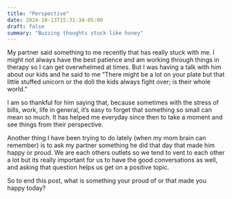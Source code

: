 ```yaml
---
title: "Perspective"
date: 2024-10-13T15:31:34-05:00
draft: false
summary: "Buzzing thoughts stuck like honey"
---
```


My partner said something to me recently that has really stuck with me. I might 
not always have the best patience and am working through things in therapy so I 
can get overwhelmed at times. But I was having a talk with him about our kids and 
he said to me “There might be a lot on your plate but that little stuffed unicorn 
or the doll the kids always fight over; is their whole world.” 

I am so thankful for him saying that, because sometimes with the stress of bills, 
work, life in general, it’s easy to forget that something so small can mean so much. 
It has helped me everyday since then to take a moment and see things from their 
perspective. 

Another thing I have been trying to do lately (when my mom brain can remember) 
is to ask my partner something he did that day that made him happy or proud. We 
are each others outlets so we tend to vent to each other a lot but its really 
important for us to have the good conversations as well, and asking that question 
helps us get on a positive topic. 

So to end this post, what is something your proud of or that made you happy today?

